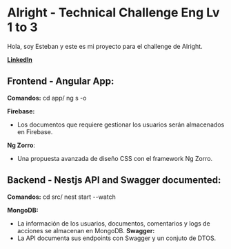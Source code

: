 # Alright - Technical Challenge Eng Lv 1 to 3

Hola, soy Esteban y este es mi proyecto para el challenge de Alright.

**[LinkedIn](https://www.linkedin.com/in/softesteban/)**

## Frontend - Angular App:

**Comandos:**
cd app/
ng s -o

**Firebase:**

- Los documentos que requiere gestionar los usuarios serán almacenados en Firebase.

**Ng Zorro**:

- Una propuesta avanzada de diseño CSS con el framework Ng Zorro.

## Backend - Nestjs API and Swagger documented:

**Comandos:**
cd src/
nest start --watch

**MongoDB:**

- La información de los usuarios, documentos, comentarios y logs de acciones se almacenan en MongoDB.
  **Swagger:**
- La API documenta sus endpoints con Swagger y un conjuto de DTOS.
